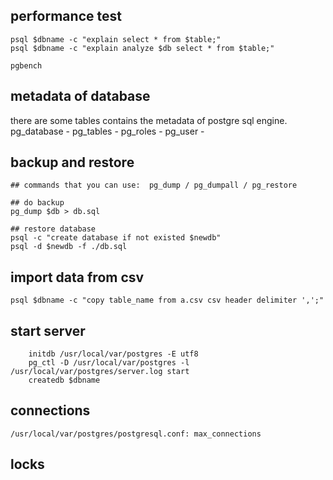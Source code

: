 ## performance test
    psql $dbname -c "explain select * from $table;"
    psql $dbname -c "explain analyze $db select * from $table;"

    pgbench

## metadata of database
there are some tables contains the metadata of postgre sql engine.
    pg_database - 
    pg_tables   - 
    pg_roles    - 
    pg_user     -

## backup and restore

```
## commands that you can use:  pg_dump / pg_dumpall / pg_restore

## do backup
pg_dump $db > db.sql

## restore database
psql -c "create database if not existed $newdb"
psql -d $newdb -f ./db.sql

```

## import data from csv

```
psql $dbname -c "copy table_name from a.csv csv header delimiter ',';"
```

## start server

```
    initdb /usr/local/var/postgres -E utf8
    pg_ctl -D /usr/local/var/postgres -l /usr/local/var/postgres/server.log start
    createdb $dbname
```


## connections
    /usr/local/var/postgres/postgresql.conf: max_connections

## locks
